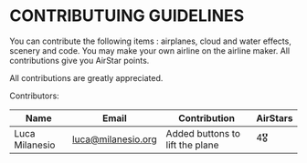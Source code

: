 # CONTRIBUTUING GUIDELINES

You can contribute the following items : airplanes, cloud and water effects, scenery and code.
You may make your own airline on the airline maker.
All contributions give you AirStar points.

All contributions are greatly appreciated.

Contributors:

| Name | Email | Contribution | AirStars
|------|-------|--------------|----------
| Luca Milanesio | luca@milanesio.org | Added buttons to lift the plane | 4🎖️
